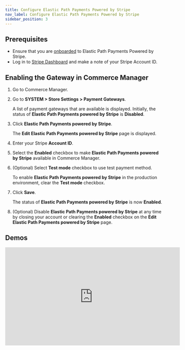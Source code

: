 ```yaml
---
title: Configure Elastic Path Payments Powered by Stripe 
nav_label: Configure Elastic Path Payments Powered by Stripe
sidebar_position: 3
---
```


## Prerequisites

- Ensure that you are [onboarded](/docs/payments/onboarding) to Elastic Path Payments Powered by Stripe.
- Log in to [Stripe Dashboard](https://dashboard.stripe.com/login) and make a note of your Stripe Account ID.

## Enabling the Gateway in Commerce Manager

1. Go to Commerce Manager.
1. Go to **SYSTEM > Store Settings > Payment Gateways**. 

    A list of payment gateways that are available is displayed. Initially, the status of **Elastic Path Payments powered by Stripe** is **Disabled**.
1. Click **Elastic Path Payments powered by Stripe**. 

    The **Edit Elastic Path Payments powered by Stripe** page is displayed.
1. Enter your Stripe **Account ID**.
1. Select the **Enabled** checkbox to make **Elastic Path Payments powered by Stripe** available in Commerce Manager.
1. (Optional) Select **Test mode** checkbox to use test payment method. 
    
    To enable **Elastic Path Payments powered by Stripe** in the production environment, clear the **Test mode** checkbox.
1. Click **Save**. 
    
    The status of **Elastic Path Payments powered by Stripe** is now **Enabled**.
1. (Optional) Disable **Elastic Path Payments powered by Stripe** at any time by closing your account or clearing the **Enabled** checkbox on the **Edit Elastic Path Payments powered by Stripe** page.

## Demos

 <iframe width="560" height="315" src="https://www.youtube.com/embed/4MjIofAjRao" title="Configuring Elastic Path Payments powered by Stripe" frameborder="0" allow="accelerometer; autoplay; clipboard-write; encrypted-media; gyroscope; picture-in-picture; web-share" referrerpolicy="strict-origin-when-cross-origin" allowfullscreen></iframe>
